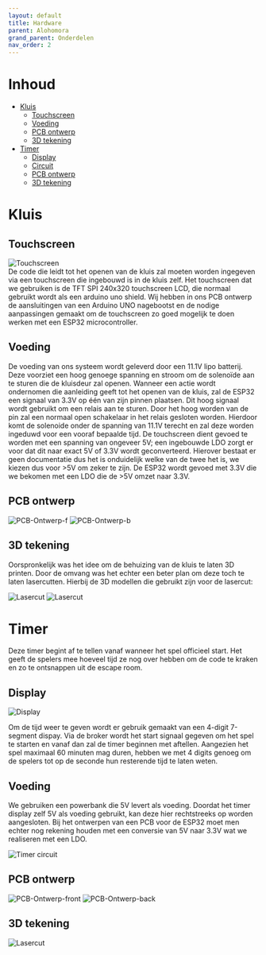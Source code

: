 ```yaml
---
layout: default
title: Hardware
parent: Alohomora
grand_parent: Onderdelen
nav_order: 2
---
```

# Inhoud
- [Kluis](#Kluis)
    - [Touchscreen](#Touchscreen)
    - [Voeding](#Voeding)
    - [PCB ontwerp](#PCB-ontwerp)
    - [3D tekening](#3D-tekening)
- [Timer](#Timer)
    - [Display](#Display)
    - [Circuit](#Circuit)
    - [PCB ontwerp](#PCB-ontwerp)
    - [3D tekening](#3D-tekening)
    
# Kluis
## Touchscreen
![Touchscreen](touchscreen-removebg-preview.png)  
De code die leidt tot het openen van de kluis zal moeten worden ingegeven via een touchscreen die ingebouwd is in de kluis zelf. 
Het touchscreen dat we gebruiken is de TFT SPI 240x320 touchscreen LCD, die normaal gebruikt wordt als een arduino uno shield. Wij hebben in ons PCB ontwerp de aansluitingen van een Arduino UNO nagebootst en de nodige aanpassingen gemaakt om de touchscreen zo goed mogelijk te doen werken met een ESP32 microcontroller.

## Voeding
De voeding van ons systeem wordt geleverd door een 11.1V lipo batterij. Deze voorziet een hoog genoege spanning en stroom om de solenoïde aan te sturen die de kluisdeur zal openen. Wanneer een actie wordt ondernomen die aanleiding geeft tot het openen van de kluis, zal de ESP32 een signaal van 3.3V op één van zijn pinnen plaatsen. Dit hoog signaal wordt gebruikt om een relais aan te sturen. Door het hoog worden van de pin zal een normaal open schakelaar in het relais gesloten worden. Hierdoor komt de solenoide onder de spanning van 11.1V terecht en zal deze worden ingeduwd voor een vooraf bepaalde tijd.
De touchscreen dient gevoed te worden met een spanning van ongeveer 5V; een ingebouwde LDO zorgt er voor dat dit naar exact 5V of 3.3V wordt geconverteerd. Hierover bestaat er geen documentatie dus het is onduidelijk welke van de twee het is, we kiezen dus voor >5V om zeker te zijn.
De ESP32 wordt gevoed met 3.3V die we bekomen met een LDO die de >5V omzet naar 3.3V.

## PCB ontwerp

![PCB-Ontwerp-f](pcb_schermv2_front.png)
![PCB-Ontwerp-b](pcb_schermv2_back.png)

## 3D tekening
Oorspronkelijk was het idee om de behuizing van de kluis te laten 3D printen. Door de omvang was het echter een beter plan om deze toch te laten lasercutten. Hierbij de 3D modellen die gebruikt zijn voor de lasercut:

<script src="https://embed.github.com/view/3d/Project-ES-20-21/General/gh-pages/docs/Alohomora/afdekplaatje_deur.stl"></script>


<script src="https://embed.github.com/view/3d/Project-ES-20-21/General/gh-pages/docs/Alohomora/deur_nieuw.stl"></script>


<script src="https://embed.github.com/view/3d/Project-ES-20-21/General/gh-pages/docs/Alohomora/doos_kluis.stl"></script>


<script src="https://embed.github.com/view/3d/Project-ES-20-21/General/gh-pages/docs/Alohomora/Assembly_kluis_github.stl"></script>

![Lasercut](binnenste.svg)
![Lasercut](doos_kluis.svg)

# Timer
Deze timer begint af te tellen vanaf wanneer het spel officieel start. 
Het geeft de spelers mee hoeveel tijd ze nog over hebben om de code te kraken en zo te ontsnappen uit de escape room. 

## Display
![Display](tm1637.png)

Om de tijd weer te geven wordt er gebruik gemaakt van een 4-digit 7-segment dispay. Via de broker wordt het start signaal gegeven om het spel te starten en vanaf dan zal de timer beginnen met aftellen. Aangezien het spel maximaal 60 minuten mag duren, hebben we met 4 digits genoeg om de spelers tot op de seconde hun resterende tijd te laten weten.

## Voeding
We gebruiken een powerbank die 5V levert als voeding. Doordat het timer display zelf 5V als voeding gebruikt, kan deze hier rechtstreeks op worden aangesloten. Bij het ontwerpen van een PCB voor de ESP32 moet men echter nog rekening houden met een conversie van 5V naar 3.3V wat we realiseren met een LDO.

![Timer circuit](image-removebg-preview.png)

## PCB ontwerp

![PCB-Ontwerp-front](pcb.png)
![PCB-Ontwerp-back](pcb_b.png)

## 3D tekening

<script src="https://embed.github.com/view/3d/Project-ES-20-21/General/gh-pages/docs/Alohomora/Timer_doosje.stl"></script>


<script src="https://embed.github.com/view/3d/Project-ES-20-21/General/gh-pages/docs/Alohomora/Timerdeksel.stl"></script>


<script src="https://embed.github.com/view/3d/Project-ES-20-21/General/gh-pages/docs/Alohomora/Assembly_timer_github.stl"></script>

![Lasercut](Timer.svg)
